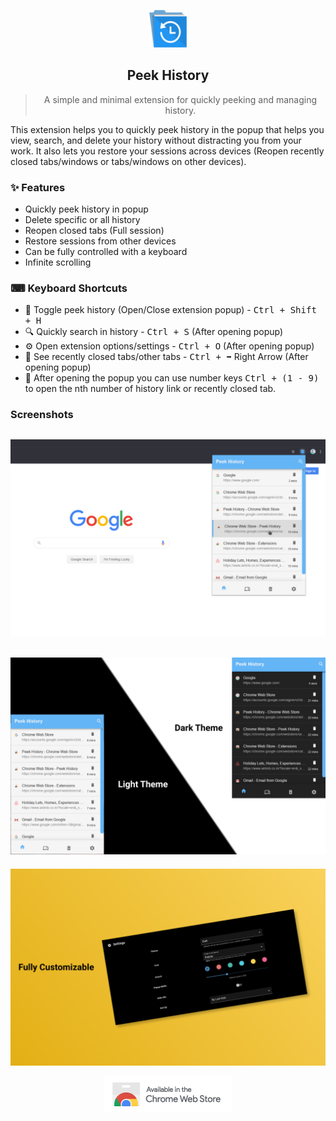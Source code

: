 <p align="center">
  <a href="">
    <img alt="Peek History" src="readme/icon.png" width="60" />
  </a>
</p>
<h2 align="center">
  Peek History
</h2>

> <p align="center">A simple and minimal extension for quickly peeking and managing history. </p>

This extension helps you to quickly peek history in the popup that helps you view, search, and delete your history without distracting you from your work. It also lets you restore your sessions across devices (Reopen recently closed tabs/windows or tabs/windows on other devices).

### :sparkles: Features

- Quickly peek history in popup
- Delete specific or all history
- Reopen closed tabs (Full session)
- Restore sessions from other devices
- Can be fully controlled with a keyboard
- Infinite scrolling

### ⌨ Keyboard Shortcuts

- 🔵 Toggle peek history (Open/Close extension popup) - <kbd>Ctrl + Shift + H</kbd>
- 🔍 Quickly search in history - <kbd>Ctrl + S</kbd> (After opening popup)
- ⚙️ Open extension options/settings - <kbd>Ctrl + O</kbd> (After opening popup)
- 📑 See recently closed tabs/other tabs - <kbd>Ctrl + ➡️</kbd> Right Arrow (After opening popup)
- 🔢 After opening the popup you can use number keys <kbd>Ctrl + (1 - 9)</kbd> to open the nth number of history link or recently closed tab.

### Screenshots

## ![peek_history screenshot](readme/normal_screenshot.png 'normal screenshot')

## ![peek_history theme screenshot](readme/theme_screenshot.png 'themes')

![peek_history options screenshot](readme/options_screenshot.png 'options')
<br>

<p align="center" >
  <a href="https://chrome.google.com/webstore/detail/peek-history/gknodemjjckmkncijnedcpogffimkmbm">
  <img src="readme/chromewebstore.png" alt="ChromeWebStore logo" height="58" width="206">
  </a>
</p>
